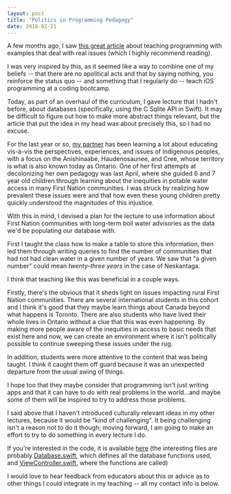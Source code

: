 ```yaml
---
layout: post
title: "Politics in Programming Pedagogy"
date: 2018-02-21
---
```


A few months ago, I saw [this great article][article] about teaching programming with examples that deal with real issues (which I highly recommend reading).

I was very inspired by this, as it seemed like a way to combine one of my beliefs -- that there are no apolitical acts and that by saying nothing, you reinforce the status quo -- and something that I regularly do -- teach iOS programming at a coding bootcamp.

Today, as part of an overhaul of the curriculum, I gave lecture that I hadn't before, about databases (specifically, using the C Sqlite API in Swift).
It may be difficult to figure out how to make more abstract things relevant, but the article that put the idea in my head was about precisely this, so I had no excuse.

For the last year or so, [my partner][amanda] has been learning a lot about educating vis-à-vis the perspectives, experiences, and issues of Indigenous peoples, with a focus on the Anishinaabe, Haudenosaunee, and Cree, whose territory is what is also known today as Ontario.
One of her first attempts at decolonizing her own pedagogy was last April, where she guided 6 and 7 year old children through learning about the inequities in potable water access in many First Nation communities.
I was struck by realizing how prevalent these issues were and that how even these young children pretty quickly understood the magnitudes of this injustice.

With this in mind, I devised a plan for the lecture to use information about First Nation communities with long-term boil water advisories as the data we'd be populating our database with.

First I taught the class how to make a table to store this information, then led them through writing queries to find the number of communities that had not had clean water in a given number of years.
We saw that "a given number" could mean *twenty-three years* in the case of Neskantaga.

I think that teaching like this was beneficial in a couple ways.

Firstly, there's the obvious that it sheds light on issues impacting rural First Nation communities.
There are several international students in this cohort and I think it's good that they maybe learn things about Canada beyond what happens is Toronto.
There are also students who have lived their whole lives in Ontario without a clue that this was even happening.
By making more people aware of the inequities in access to basic needs that exist here and now, we can create an environment where it isn't politically possible to continue sweeping these issues under the rug.

In addition, students were more attentive to the content that was being taught.
I think it caught them off guard because it was an unexpected departure from the usual swing of things.

I hope too that they maybe consider that programming isn't just writing apps and that it can have to do with real problems in the world...and maybe some of them will be inspired to try to address those problems.

<p class="parabreak"></p>

I said above that I haven't introduced culturally relevant ideas in my other lectures, because it would be "kind of challenging".
It being challenging isn't a reason not to do it though; moving forward, I am going to make an effort to try to do something in every lecture I do.

If you're interested in the code, it is available [here][lecture_code] (the interesting files are probably [Database.swift][dbswift], which defines all the database functions used, and [ViewController.swift][vcswift], where the functions are called)

I would love to hear feedback from educators about this or advice as to other things I could integrate in my teaching -- all my contact info is below.

  [article]: http://archive.oreilly.com/pub/a/oreilly/news/feuerstein_1000.html
  [amanda]: https://twitter.com/amandasantos_ed
  [lecture_code]: https://bitbucket.org/jamesnvc/lhl-w6d2-2018-02-20/src/2c88cec85650295ea772717c646200d59eec5375/LiteDbDemo/?at=master
  [dbswift]: https://bitbucket.org/jamesnvc/lhl-w6d2-2018-02-20/src/2c88cec85650295ea772717c646200d59eec5375/LiteDbDemo/Database.swift?at=master&fileviewer=file-view-default
  [vcswift]:         https://bitbucket.org/jamesnvc/lhl-w6d2-2018-02-20/src/2c88cec85650295ea772717c646200d59eec5375/LiteDbDemo/ViewController.swift?at=master&fileviewer=file-view-default
